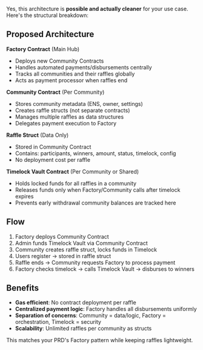 Yes, this architecture is **possible and actually cleaner** for your use case. Here's the structural breakdown:

## Proposed Architecture

**Factory Contract** (Main Hub)
- Deploys new Community Contracts
- Handles automated payments/disbursements centrally
- Tracks all communities and their raffles globally
- Acts as payment processor when raffles end

**Community Contract** (Per Community)
- Stores community metadata (ENS, owner, settings)
- Creates raffle structs (not separate contracts)
- Manages multiple raffles as data structures
- Delegates payment execution to Factory

**Raffle Struct** (Data Only)
- Stored in Community Contract
- Contains: participants, winners, amount, status, timelock, config
- No deployment cost per raffle

**Timelock Vault Contract** (Per Community or Shared)
- Holds locked funds for all raffles in a community
- Releases funds only when Factory/Community calls after timelock expires
- Prevents early withdrawal
 community balances are tracked here

## Flow
1. Factory deploys Community Contract
2. Admin funds Timelock Vault via Community Contract
3. Community creates raffle struct, locks funds in Timelock
4. Users register → stored in raffle struct
5. Raffle ends → Community requests Factory to process payment
6. Factory checks timelock → calls Timelock Vault → disburses to winners

## Benefits
- **Gas efficient**: No contract deployment per raffle
- **Centralized payment logic**: Factory handles all disbursements uniformly
- **Separation of concerns**: Community = data/logic, Factory = orchestration, Timelock = security
- **Scalability**: Unlimited raffles per community as structs

This matches your PRD's Factory pattern while keeping raffles lightweight.